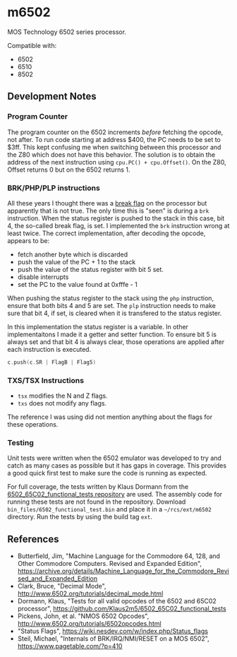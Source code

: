 # m6502

MOS Technology 6502 series processor.

Compatible with:
- 6502
- 6510
- 8502

## Development Notes

### Program Counter
The program counter on the 6502 increments *before* fetching the opcode, not after. To run code starting at address $400, the PC needs to be set to $3ff. This kept confusing me when switching between this processor and the Z80 which does not have this behavior. The solution is to obtain the address of the next instruction using `cpu.PC() + cpu.Offset()`. On the Z80, Offset returns 0 but on the 6502 returns 1.

### BRK/PHP/PLP instructions
All these years I thought there was a [break flag](https://wiki.nesdev.com/w/index.php/Status_flags#The_B_flag) on the processor but apparently that is not true. The only time this is "seen" is during a `brk` instruction. When the status register is pushed to the stack in this case, bit 4, the so-called break flag, is set. I implemented the `brk` instruction wrong at least twice. The correct implementation, after decoding the opcode, appears to be:

* fetch another byte which is discarded
* push the value of the PC + 1 to the stack
* push the value of the status register with bit 5 set.
* disable interrupts
* set the PC to the value found at 0xfffe - 1

When pushing the status register to the stack using the `php` instruction, ensure that both bits 4 and 5 are set. The `plp` instruction needs to make sure that bit 4, if set, is cleared when it is transfered to the status register.

In this implementation the status register is a variable. In other implementaitons I made it a getter and setter function. To ensure bit 5 is always set and that bit 4 is always clear, those operations are applied after each instruction is executed.

```go
c.push(c.SR | FlagB | Flag5)
```

### TXS/TSX Instructions
- `tsx` modifies the N and Z flags.
- `txs` does not modify any flags.

The reference I was using did not mention anything about the flags for these operations.

### Testing
Unit tests were written when the 6502 emulator was developed to try and catch as many cases as possible but it has gaps in coverage. This provides a good quick first test to make sure the code is running as expected.

For full coverage, the tests written by Klaus Dormann from the [6502_65C02_functional_tests repository](6502_65C02_functional_tests) are used.
The assembly code for running these tests are not found in the repository. Download `bin_files/6502_functional_test.bin` and place it in a `~/rcs/ext/m6502` directory. Run the tests by using the build tag `ext`.

## References
- Butterfield, Jim, "Machine Language for the Commodore 64, 128, and Other Commodore Computers. Revised and Expanded Edition", https://archive.org/details/Machine_Language_for_the_Commodore_Revised_and_Expanded_Edition
- Clark, Bruce, "Decimal Mode", http://www.6502.org/tutorials/decimal_mode.html
- Dormann, Klaus, "Tests for all valid opcodes of the 6502 and 65C02 processor", https://github.com/Klaus2m5/6502_65C02_functional_tests
- Pickens, John, et al. "NMOS 6502 Opcodes", http://www.6502.org/tutorials/6502opcodes.html
- "Status Flags", https://wiki.nesdev.com/w/index.php/Status_flags
- Steil, Michael, "Internals of BRK/IRQ/NMI/RESET on a MOS 6502", https://www.pagetable.com/?p=410
